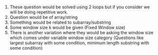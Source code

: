 1. These question would be solved using 2 loops but if you consider we will be doing repetitive work.
2. Question would be of array/string
3. Something would be related to subarray/substring
4. Some window size k would be given (Fixed Window size)
5. There is another variation where they would be asking the window size which comes under
   variable window size category (Questions like largest subarray with some condition, minimum length substring with
   some condition)

